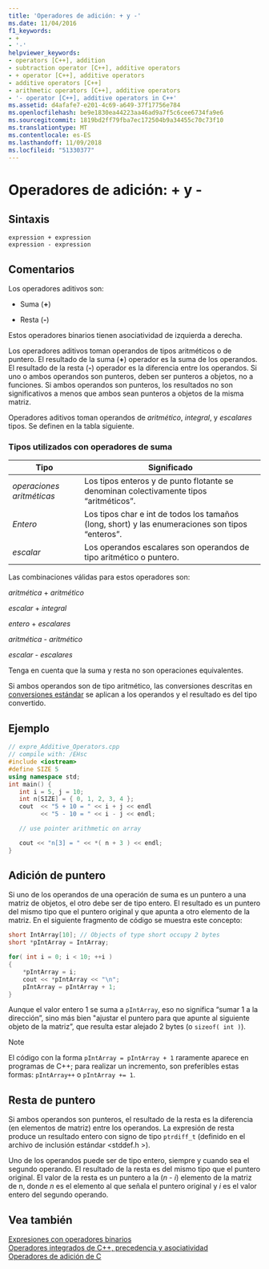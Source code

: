 ```yaml
---
title: 'Operadores de adición: + y -'
ms.date: 11/04/2016
f1_keywords:
- +
- '-'
helpviewer_keywords:
- operators [C++], addition
- subtraction operator [C++], additive operators
- + operator [C++], additive operators
- additive operators [C++]
- arithmetic operators [C++], additive operators
- '- operator [C++], additive operators in C++'
ms.assetid: d4afafe7-e201-4c69-a649-37f17756e784
ms.openlocfilehash: be9e1830ea44223aa46ad9a7f5c6cee6734fa9e6
ms.sourcegitcommit: 1819bd2ff79fba7ec172504b9a34455c70c73f10
ms.translationtype: MT
ms.contentlocale: es-ES
ms.lasthandoff: 11/09/2018
ms.locfileid: "51330377"
---
```

# <a name="additive-operators--and--"></a>Operadores de adición: + y -

## <a name="syntax"></a>Sintaxis

```
expression + expression
expression - expression
```

## <a name="remarks"></a>Comentarios

Los operadores aditivos son:

- Suma (**+**)

- Resta (**-**)

Estos operadores binarios tienen asociatividad de izquierda a derecha.

Los operadores aditivos toman operandos de tipos aritméticos o de puntero. El resultado de la suma (**+**) operador es la suma de los operandos. El resultado de la resta (**-**) operador es la diferencia entre los operandos. Si uno o ambos operandos son punteros, deben ser punteros a objetos, no a funciones. Si ambos operandos son punteros, los resultados no son significativos a menos que ambos sean punteros a objetos de la misma matriz.

Operadores aditivos toman operandos de *aritmético*, *integral*, y *escalares* tipos. Se definen en la tabla siguiente.

### <a name="types-used-with-additive-operators"></a>Tipos utilizados con operadores de suma

|Tipo|Significado|
|----------|-------------|
|*operaciones aritméticas*|Los tipos enteros y de punto flotante se denominan colectivamente tipos “aritméticos”.|
|*Entero*|Los tipos char e int de todos los tamaños (long, short) y las enumeraciones son tipos “enteros”.|
|*escalar*|Los operandos escalares son operandos de tipo aritmético o puntero.|

Las combinaciones válidas para estos operadores son:

*aritmética* + *aritmético*

*escalar* + *integral*

*entero* + *escalares*

*aritmética* - *aritmético*

*escalar* - *escalares*

Tenga en cuenta que la suma y resta no son operaciones equivalentes.

Si ambos operandos son de tipo aritmético, las conversiones descritas en [conversiones estándar](standard-conversions.md) se aplican a los operandos y el resultado es del tipo convertido.

## <a name="example"></a>Ejemplo

```cpp
// expre_Additive_Operators.cpp
// compile with: /EHsc
#include <iostream>
#define SIZE 5
using namespace std;
int main() {
   int i = 5, j = 10;
   int n[SIZE] = { 0, 1, 2, 3, 4 };
   cout  << "5 + 10 = " << i + j << endl
         << "5 - 10 = " << i - j << endl;

   // use pointer arithmetic on array

   cout << "n[3] = " << *( n + 3 ) << endl;
}
```

## <a name="pointer-addition"></a>Adición de puntero

Si uno de los operandos de una operación de suma es un puntero a una matriz de objetos, el otro debe ser de tipo entero. El resultado es un puntero del mismo tipo que el puntero original y que apunta a otro elemento de la matriz. En el siguiente fragmento de código se muestra este concepto:

```cpp
short IntArray[10]; // Objects of type short occupy 2 bytes
short *pIntArray = IntArray;

for( int i = 0; i < 10; ++i )
{
    *pIntArray = i;
    cout << *pIntArray << "\n";
    pIntArray = pIntArray + 1;
}
```

Aunque el valor entero 1 se suma a `pIntArray`, eso no significa “sumar 1 a la dirección”, sino más bien "ajustar el puntero para que apunte al siguiente objeto de la matriz”, que resulta estar alejado 2 bytes (o `sizeof( int )`).

> [!NOTE]
>  El código con la forma `pIntArray = pIntArray + 1` raramente aparece en programas de C++; para realizar un incremento, son preferibles estas formas: `pIntArray++` o `pIntArray += 1`.

## <a name="pointer-subtraction"></a>Resta de puntero

Si ambos operandos son punteros, el resultado de la resta es la diferencia (en elementos de matriz) entre los operandos. La expresión de resta produce un resultado entero con signo de tipo `ptrdiff_t` (definido en el archivo de inclusión estándar \<stddef.h >).

Uno de los operandos puede ser de tipo entero, siempre y cuando sea el segundo operando. El resultado de la resta es del mismo tipo que el puntero original. El valor de la resta es un puntero a la (*n* - *i*) elemento de la matriz de n, donde *n* es el elemento al que señala el puntero original y *i* es el valor entero del segundo operando.

## <a name="see-also"></a>Vea también

[Expresiones con operadores binarios](../cpp/expressions-with-binary-operators.md)<br/>
[Operadores integrados de C++, precedencia y asociatividad](../cpp/cpp-built-in-operators-precedence-and-associativity.md)<br/>
[Operadores de adición de C](../c-language/c-additive-operators.md)